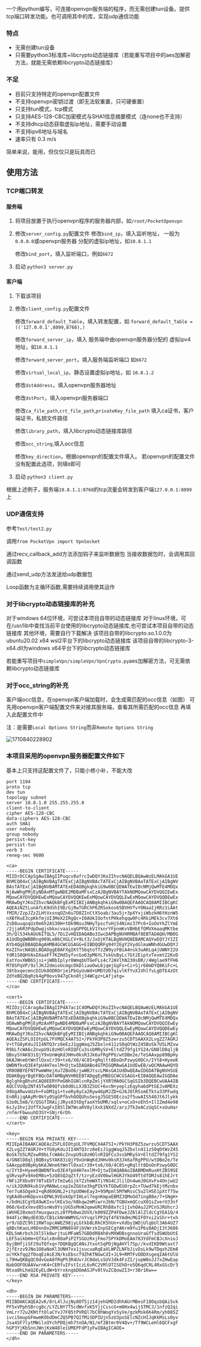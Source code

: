 一个用python编写，可连接openvpn服务端的程序，而无需创建tun设备。提供tcp端口转发功能。也可调用其中的库，实现udp通信功能

### 特点

* 无需创建tun设备
* 只需要python3标准库+libcrypto动态链接库（若能重写项目中的aes加解密方法，就能无需依赖libcrypto动态链接库）

### 不足

* 目前只支持特定的openvpn配置文件
* 不支持openvpn密钥过渡（即无法软重置，只可硬重置）
* 只支持tun模式，tcp模式
* 只支持AES-128-CBC加密模式与SHA1信息摘要模式（连none也不支持）
* 不支持dhcp动态获取虚拟ip地址，需要手动设置
* 不支持ipv6地址与域名
* 速率只有 0.3 m/s

简单来说，能用，但仅仅只是玩具而已

## 使用方法

### TCP端口转发

#### 服务端

1. 将项目放置于执行openvpn程序的服务器内部，如`/root/PocketOpenvpn`

2. 修改`server_config.py`配置文件
    修改`bind_ip`，填入监听地址，
    一般为`0.0.0.0`或openvpn服务器
    分配的虚拟ip地址，如`10.8.1.1`

    修改`bind_port`，填入监听端口，例如`6672`

3. 启动
   `python3 server.py`

#### 客户端

1. 下载该项目

2. 修改`client_config.py`配置文件
   
   修改`forward_default_Table`，填入转发配置，如
   `forward_default_Table = (('127.0.0.1',8099,8768),)`

   修改`forward_server_ip`，填入
   服务端中由openvpn服务器分配的
   虚拟ipv4地址，如`10.8.1.1`

   修改`forward_server_port`，填入服务端监听端口
   如`6672`

   修改`virtual_local_ip`，静态设置虚拟ip地址，如
   `10.8.1.2`

   修改`dstAddress`，填入openvpn服务器地址

   修改`dstPort`，填入openvpn服务器端口

   修改`ca_file_path`,`crt_file_path`,`privateKey_file_path`
   填入ca证书，客户端证书，私钥文件路径

   修改`library_path`，填入libcrypto动态链接库路径

   修改`occ_string`,填入occ信息

   修改`key_direction`，根据openvpn的配置文件填入。
   若openvpn的配置文件没有配置此选项，则填`0`即可

3. 启动
   `python3 client.py`

根据上述例子，服务端`10.8.1.1:8768`的tcp流量会转发到客户端`127.0.0.1:8099`上

### UDP通信支持

参考`Test/test2.py`

调用`from PocketVpn import VpnSocket`

通过recv_callback_add方法添加钩子来监听数据包
当接收数据包时，会调用其回调函数

通过send_udp方法发送给udp数据包

Loop函数为主循环函数,需要持续调用使其运作



### 对于libcrypto动态链接库的补充

对于windows 64位环境，可尝试本项目自带的动态链接库
对于linux环境，可在/usr/lib中查找当前平台使用的libcrypto动态链接库,也可尝试本项目自带的动态链接库
其他环境，需要自行下载解决
该项目自带的libcrypto.so.1.0.0为ubuntu20.02 x64 wsl2平台下的libcrypto动态链接库
该项目自带的libcrypto-3-x64.dll为windows x64平台下的libcrypto动态链接库

   若能重写项目中`simpleVpn/simpleVpn/VpnCrypto.py`aes加解密方法，可无需依赖libcrypto动态链接库

### 对于occ_string的补充

客户端occ信息，在openvpn客户端加载时，会生成需匹配的occ信息（如图）
可先用openvpn客户端配置文件来对接其服务端，查看其所需匹配的occ信息
再填入此配置文件中

注：是需要`Local Options String`而非`Remote Options String`

![1710840228902](image/Readme/1710840228902.jpg)

### 本项目采用的openvpn服务器配置文件如下

基本上只支持这配置文件了，只能小修小补，不能大改

```
port 1194
proto tcp
dev tun
topology subnet
server 10.8.1.0 255.255.255.0
client-to-client
cipher AES-128-CBC
data-ciphers AES-128-CBC
auth SHA1
user nobody
group nobody
persist-key
persist-tun
verb 3
reneg-sec 9600

<ca>
-----BEGIN CERTIFICATE-----
MIIDrDCCApSgAwIBAgIIPuqcv8afrcIwDQYJKoZIhvcNAQELBQAwWzELMAkGA1UE
BhMCQ04xCjAIBgNVBAgTATExCjAIBgNVBAcTATExCjAIBgNVBAoTATExCjAIBgNV
BAsTATExCjAIBgNVBAMTATExEDAOBgkqhkiG9w0BCQEWATEwIBcNMjQwMTE4MDQx
NjAwWhgPMjEyNDAxMTgwNDE2MDBaMFsxCzAJBgNVBAYTAkNOMQowCAYDVQQIEwEx
MQowCAYDVQQHEwExMQowCAYDVQQKEwExMQowCAYDVQQLEwExMQowCAYDVQQDEwEx
MRAwDgYJKoZIhvcNAQkBFgExMIIBIjANBgkqhkiG9w0BAQEFAAOCAQ8AMIIBCgKC
AQEAiNZtLunAfLK9dShI9D/GjRwTGRChP6ZRSokos65BVHVfvYONaaIjRRz3iAAt
fMIR/ZzpJZzZLHtVxsnqOZn6u7D8ZInCtXSoab/3au5j+3pXYxjiWbzkH6tHznW5
nXBfKuE3cpKkfmjUI3MeX2IRgQc+I0AUkIOofntPHkehqqw0Fc4RkiMEk3cv7Xt6
ZsD8uuqoqUz0e6h2AS30H+tDk9Nsu3NHyTpscfvHjS4Nimz37Pc6+IoOoYkZlYmE
/2jja6R3PdpDwgjsbkxcvaaivgGPPQLkV1YxnrYFpnmKvVBHbEfOMVXmaaqMKtbe
3h/Ql534kAUU6ITQL5/7DiZvHQIDAQABo3IwcDAPBgNVHRMBAf8EBTADAQH/MB0G
A1UdDgQWBBRng909LeB6CXGLCV+9Lt3/JxOjKTALBgNVHQ8EBAMCAQYwEQYJYIZI
AYb4QgEBBAQDAgAHMB4GCWCGSAGG+EIBDQQRFg94Y2EgY2VydGlmaWNhdGUwDQYJ
KoZIhvcNAQELBQADggEBAFXgIKtT5bqtoTTzZW9yzFBiA4nsk3uAKLq4jUWNY22U
YdR1S8QHVAsDXaaFf7KZHd5yfvcGo63pM6YL7skUsByLc7Gt2EiptvTevmtZ2KvD
EatYovXWB6Sjsi+jWBbIplyr8WmqbUTGeFLs4c72AVlhN230sBR//4Wglae9fFH6
M7OSPqVP/9zlJKJ2dmioUcmgcOkDliaoOwL6jqmjGgFs+Ci+Sjr60mDYQ8KiFc+L
38tbxqecmncDIUk8ODROrjeiPbGyUuWd+UMDtUD7qivlKfYvX1VhlfvLgDTE4zOt
ZdYeBQ2BqRzk4gP0ovs947gCkn8tj34WCgz+LAfjatg=
-----END CERTIFICATE-----
</ca>

<cert>
-----BEGIN CERTIFICATE-----
MIIDzjCCAragAwIBAgIIPdA7ac1C4OMwDQYJKoZIhvcNAQELBQAwWzELMAkGA1UE
BhMCQ04xCjAIBgNVBAgTATExCjAIBgNVBAcTATExCjAIBgNVBAoTATExCjAIBgNV
BAsTATExCjAIBgNVBAMTATExEDAOBgkqhkiG9w0BCQEWATEwIBcNMjQwMTE4MDQx
ODAwWhgPMjEyMzAxMTgwNDE4MDBaMFsxCzAJBgNVBAYTAkNOMQowCAYDVQQIEwEy
MQowCAYDVQQHEwEyMQowCAYDVQQKEwEyMQowCAYDVQQLEwEyMQowCAYDVQQDEwEy
MRAwDgYJKoZIhvcNAQkBFgEyMIIBIjANBgkqhkiG9w0BAQEFAAOCAQ8AMIIBCgKC
AQEAzZSFLOIOtpUL7FVMQCX4ATSI+/PkYH3P8Z5zwrzu5CDTSAAXX2LvgZZ7AGRJ
V+tTG8yKduJII4NTQ3rz8eEzJ1ggWaqJ5Zbxln411zS0qOtWzZ45BoSk7U5LMZxw
R9bLfcWA6cZnvpU9i8zHOlnRIQFCu3ssbMRySV+EltdZ79fg1YS24/GN8lD8qljB
QBxySYAK83iQjY9xUnWqKdJHHv0ksR3Jk6afRgPPU/wtDBe2e/TeSAAxpp89BpHy
bKAJWne6tWnTlOxxCr39+tx6/X0/4C8S+gRqltt8DoOnPzwyG0DCn/IYt8+HyeeK
QWDNfkvQ3E4fpU4H7exlM+DjtwIDAQABo4GTMIGQMAwGA1UdEwEB/wQCMAAwHQYD
VR0OBBYEFNTPwmWHejXu7ZBoO6/jwWBJtscLMAsGA1UdDwQEAwID6DATBgNVHSUE
DDAKBggrBgEFBQcDATAMBgNVHREEBTADggEyMBEGCWCGSAGG+EIBAQQEAwIGQDAe
BglghkgBhvhCAQ0EERYPeGNhIGNlcnRpZmljYXRlMA0GCSqGSIb3DQEBCwUAA4IB
AQCCVUdpZNT45TwOB9Qfsb0d0LLXJB3ZSUC+6vcN+yeplzEqyha6dPtGEJvAMEXz
O9Ug4RwvmUzh+FoDM1g1+tveRy8yCa2Ryw46pMJZD+GJ6JOlRSsmETktu33PFwdq
En0RijqAAyMr0kty0SgGPfbvhOOQUhuSesgJ5GE5OEczu2f5uwAIS540Jt6Jlykk
G3o0L5m8/V/QSGfIRAijJRys03tDgfaoXYbUMR/xqlv+oCxO+oEh5+IlIZmd4e98
6sJy1hvj2UfTXJwgFxI85lIW7WcaRV8ylXxk1NXd2/arzJTk3eACzUqSC+xUuHar
/nfmrFbwuuhD3SY+SNjr6rDh
-----END CERTIFICATE-----
</cert>

<key>
-----BEGIN RSA PRIVATE KEY-----
MIIEpAIBAAKCAQEAzZSFLOIOtpUL7FVMQCX4ATSI+/PkYH3P8Z5zwrzu5CDTSAAX
X2LvgZZ7AGRJV+tTG8yKduJII4NTQ3rz8eEzJ1ggWaqJ5Zbxln411zS0qOtWzZ45
BoSk7U5LMZxwR9bLfcWA6cZnvpU9i8zHOlnRIQFCu3ssbMRySV+EltdZ79fg1YS2
4/GN8lD8qljBQBxySYAK83iQjY9xUnWqKdJHHv0ksR3Jk6afRgPPU/wtDBe2e/Te
SAAxpp89BpHybKAJWne6tWnTlOxxCr39+tx6/X0/4C8S+gRqltt8DoOnPzwyG0DC
n/IYt8+HyeeKQWDNfkvQ3E4fpU4H7exlM+DjtwIDAQABAoIBABMDmRuxHtZBS9SE
gSRvvpPx9XeEM8u+5zQ8SQ2qZtf/tzryEzdV0bwlHGRJYkU49TtdfDMJs81hEJrt
rNFi2FXbv0Y70TxEbTzTmIw6ijkTZzhmWXTiYNS4CJlilDn4wmJ0GXvFx4OnjwU2
n/ikJQUN9kub1VyMANwLcxp2eZGGte3hgPIkYkTGOwEUOrpZc+TUwd7kEjtMznbx
Ter7uASOgekI+qRd60GNL2+iYpUOWeEay3+95Mpml5MfWRssC5u2lHSE1pXtT75w
VgKAd6xH6DpvnsQPWL9VEokOpYIHLol7egnKmpaEBMZJQMoOd7ingB8e/7+SNgH+
+/bdHiECgYEA9wKIxvlKExSo/hBkqw2mMiwrnJbN/TGBUxmQCcuX01sZverU33nf
060/6xExVevd85snWs0YsjUG5xMnWJqewURCRhB8xfc1j1vhOAuJ2PCnSJRUhcrJ
iWVHE28xmoSfmuxgwxzLz8fPb0wo2UVX/k009ZZP4FDweJZ6lAlZldcCgYEA1Q/4
944Fic9WydE03D/CB1ckNnWWMVG/nYvqzlPP2qf4f6YAdHcMGIF0Yxi2xShr+txh
yr9/GDZC9hI1RWTopcAWEZ98jyLGtkb8LRkCK5hUn+vXdby1WDjUlqbUl3A64UZ7
q8BchKaoLH9DnnOxZRMCbMN8V4FjbVWrzkInpSECgYAKrm9fu1P6s0ADjI3t3686
KDLSmKrbshJXl5lk8wrjtuLMFaWS7GBDdRB4h8vMXWDBsgnnoUraGfTsdSWUbUtE
LEF5aikbHm+QfXalx8n0OaPiPZfSGUzRxjFmo75PYkDMoEAm783YdFmCBJcXnioJ
8yjBHfjiSF29uTQfxq+7DQKBgQCANsJtxotSqPDjNgAHYl7Sp//kvdIKD9Wtaxt7
2jfErzv9JNo1O8aNoKl3UNH7xx1jsucuaRqEaXLWPZLNFbJivDsLk9wTDqxh2Em8
ocYKkfqq2fOoqEzAsEJN/ksEbscf9ZhKfNGwCdI+JL9+RMTFvDDDXsgeqIA6tUlU
L79HwQKBgQC0dvGeA8fRqPh3R4UvrJC0deLsSUVJdk4FzZI/jopW0oJJ7xZHwEap
NabOOFOUAAVwrnK4+CERfuIFstIczL6vRC2VMlOTISEhDro5Q6qdCRL4RxGScDr3
Ntxa0hLheQ2EyELdW+bYrxkngbDOmASJPv0lVuZCQowZI3+r3Br1Kw==
-----END RSA PRIVATE KEY-----
</key>

<dh>
-----BEGIN DH PARAMETERS-----
MIIBDAKCAQEA2vK/8rL4lJujNy8OT5jz14jehGMD2dhhAUrMBesF18OqsbQAi5vk
PF5xVPph5Brcg8c/LYZLNY7T5cdWvfxK5YjjCsscG+m0Hx4wijSTMCJ/1nfzQ2qi
VmLrr72u2KNtftOlaCYvJ7F85tPVRQl7bC0hWogYx5yVe/gzkMsk6K4Rm/yh085Z
ivci5mupGFmwmKObdDmCZQSPB7QIfMiSDPIUjn5zU3poSElcNZcHIJqKkMsLs0yv
Jsa4SF7lytMWilxOYchPDQjmh7tnOA/N1/mf2Btmr0V4Qv+/Tf9WCLeHl6QCFxgF
hGP3YjKbSnnJWnjKxW48leiUMEPFdP1yFwIBAgICAOE=
-----END DH PARAMETERS-----
</dh>
```